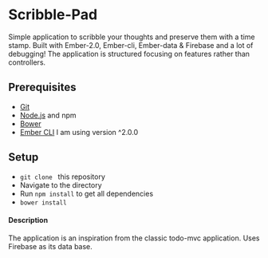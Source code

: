 # Scribble-Pad

Simple application to scribble your thoughts and preserve them with a time stamp.
Built with Ember-2.0, Ember-cli, Ember-data & Firebase and a lot of debugging!
The application is structured focusing on features rather than controllers.

## Prerequisites

* [Git](http://git-scm.com/)
* [Node.js](http://nodejs.org/) and npm
* [Bower](http://bower.io/)
* [Ember CLI](http://www.ember-cli.com/) I am using version ^2.0.0

## Setup

* `git clone ` this repository
* Navigate to the directory
* Run `npm install` to get all dependencies
* `bower install`

#### Description
The application is an inspiration from the classic todo-mvc application. Uses Firebase as its data base. 



